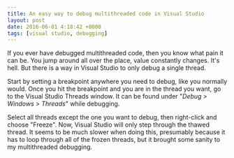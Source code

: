 ```yaml
---
title: An easy way to debug multithreaded code in Visual Studio
layout: post
date: 2016-06-01 4:18:42 +0000
tags: [visual studio, debugging]
---
```

If you ever have debugged multithreaded code, then you know what pain it can be. You jump around all over the place, value constantly changes. It's hell. But there is a way in Visual Studio to only debug a single thread.

Start by setting a breakpoint anywhere you need to debug, like you normally would. Once you hit the breakpoint and you are in the thread you want, go to the Visual Studio Threads window. It can be found under "_Debug > Windows > Threads_" while debugging.

Select all threads except the one you want to debug, then right-click and choose "Freeze". Now, Visual Studio will only step through the thawed thread. It seems to be much slower when doing this, presumably because it has to loop through all of the frozen threads, but it brought some sanity to my multithreaded debugging.

